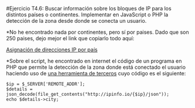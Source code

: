 #Ejercicio T4.6: Buscar información sobre los bloques de IP para los distintos países o continentes. Implementar en JavaScript o PHP la detección de la zona desde donde se conecta un usuario.

*No he encontrado nada por continentes, pero sí por paises. Dado que son 250 paises, dejo mejor el link que copiarlo todo aquí:  
  
[Asignación de direcciones IP por país](https://www.maxmind.com/es/allocation-of-ip-addresses-by-country)  

*Sobre el script, he encontrado en internet el código de un programa en PHP que permite la detección de la zona donde está conectado el usuario haciendo uso de [una herramienta de terceros](http://ipinfo.io/) cuyo código es el siguiente:  
  
  
```
$ip = $_SERVER['REMOTE_ADDR'];
$details = json_decode(file_get_contents("http://ipinfo.io/{$ip}/json"));
echo $details->city; 
```